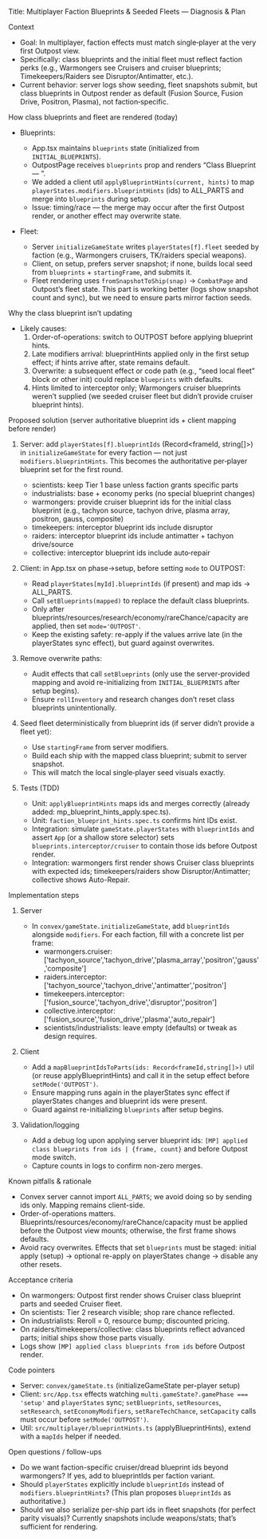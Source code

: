 Title: Multiplayer Faction Blueprints & Seeded Fleets — Diagnosis & Plan

Context
- Goal: In multiplayer, faction effects must match single‑player at the very first Outpost view.
- Specifically: class blueprints and the initial fleet must reflect faction perks (e.g., Warmongers see Cruisers and cruiser blueprints; Timekeepers/Raiders see Disruptor/Antimatter, etc.).
- Current behavior: server logs show seeding, fleet snapshots submit, but class blueprints in Outpost render as default (Fusion Source, Fusion Drive, Positron, Plasma), not faction‑specific.

How class blueprints and fleet are rendered (today)
- Blueprints:
  - App.tsx maintains `blueprints` state (initialized from `INITIAL_BLUEPRINTS`).
  - OutpostPage receives `blueprints` prop and renders “Class Blueprint — <frame>”.
  - We added a client util `applyBlueprintHints(current, hints)` to map `playerStates.modifiers.blueprintHints` (ids) to ALL_PARTS and merge into `blueprints` during setup.
  - Issue: timing/race — the merge may occur after the first Outpost render, or another effect may overwrite state.

- Fleet:
  - Server `initializeGameState` writes `playerStates[f].fleet` seeded by faction (e.g., Warmongers cruisers, TK/raiders special weapons).
  - Client, on setup, prefers server snapshot; if none, builds local seed from `blueprints` + `startingFrame`, and submits it.
  - Fleet rendering uses `fromSnapshotToShip(snap)` → `CombatPage` and Outpost’s fleet state. This part is working better (logs show snapshot count and sync), but we need to ensure parts mirror faction seeds.

Why the class blueprint isn’t updating
- Likely causes:
  1) Order-of-operations: switch to OUTPOST before applying blueprint hints.
  2) Late modifiers arrival: blueprintHints applied only in the first setup effect; if hints arrive after, state remains default.
  3) Overwrite: a subsequent effect or code path (e.g., “seed local fleet” block or other init) could replace `blueprints` with defaults.
  4) Hints limited to interceptor only; Warmongers cruiser blueprints weren’t supplied (we seeded cruiser fleet but didn’t provide cruiser blueprint hints).

Proposed solution (server authoritative blueprint ids + client mapping before render)
1) Server: add `playerStates[f].blueprintIds` (Record<frameId, string[]>) in `initializeGameState` for every faction — not just `modifiers.blueprintHints`. This becomes the authoritative per‑player blueprint set for the first round.
   - scientists: keep Tier 1 base unless faction grants specific parts
   - industrialists: base + economy perks (no special blueprint changes)
   - warmongers: provide cruiser blueprint ids for the initial class blueprint (e.g., tachyon source, tachyon drive, plasma array, positron, gauss, composite)
   - timekeepers: interceptor blueprint ids include disruptor
   - raiders: interceptor blueprint ids include antimatter + tachyon drive/source
   - collective: interceptor blueprint ids include auto‑repair

2) Client: in App.tsx on phase→setup, before setting `mode` to OUTPOST:
   - Read `playerStates[myId].blueprintIds` (if present) and map ids → ALL_PARTS.
   - Call `setBlueprints(mapped)` to replace the default class blueprints.
   - Only after blueprints/resources/research/economy/rareChance/capacity are applied, then set `mode='OUTPOST'`.
   - Keep the existing safety: re-apply if the values arrive late (in the playerStates sync effect), but guard against overwrites.

3) Remove overwrite paths:
   - Audit effects that call `setBlueprints` (only use the server-provided mapping and avoid re-initializing from `INITIAL_BLUEPRINTS` after setup begins).
   - Ensure `rollInventory` and research changes don’t reset class blueprints unintentionally.

4) Seed fleet deterministically from blueprint ids (if server didn’t provide a fleet yet):
   - Use `startingFrame` from server modifiers.
   - Build each ship with the mapped class blueprint; submit to server snapshot.
   - This will match the local single‑player seed visuals exactly.

5) Tests (TDD)
   - Unit: `applyBlueprintHints` maps ids and merges correctly (already added: mp_blueprint_hints_apply.spec.ts).
   - Unit: `faction_blueprint_hints.spec.ts` confirms hint IDs exist.
   - Integration: simulate `gameState.playerStates` with `blueprintIds` and assert `App` (or a shallow store selector) sets `blueprints.interceptor/cruiser` to contain those ids before Outpost render.
   - Integration: warmongers first render shows Cruiser class blueprints with expected ids; timekeepers/raiders show Disruptor/Antimatter; collective shows Auto-Repair.

Implementation steps
1) Server
   - In `convex/gameState.initializeGameState`, add `blueprintIds` alongside `modifiers`. For each faction, fill with a concrete list per frame:
     - warmongers.cruiser: ['tachyon_source','tachyon_drive','plasma_array','positron','gauss','composite']
     - raiders.interceptor: ['tachyon_source','tachyon_drive','antimatter','positron']
     - timekeepers.interceptor: ['fusion_source','tachyon_drive','disruptor','positron']
     - collective.interceptor: ['fusion_source','fusion_drive','plasma','auto_repair']
     - scientists/industrialists: leave empty (defaults) or tweak as design requires.

2) Client
   - Add a `mapBlueprintIdsToParts(ids: Record<frameId,string[]>)` util (or reuse applyBlueprintHints) and call it in the setup effect before `setMode('OUTPOST')`.
   - Ensure mapping runs again in the playerStates sync effect if playerStates changes and blueprint ids were present.
   - Guard against re-initializing `blueprints` after setup begins.

3) Validation/logging
   - Add a debug log upon applying server blueprint ids: `[MP] applied class blueprints from ids | {frame, count}` and before Outpost mode switch.
   - Capture counts in logs to confirm non-zero merges.

Known pitfalls & rationale
- Convex server cannot import `ALL_PARTS`; we avoid doing so by sending ids only. Mapping remains client-side.
- Order-of-operations matters. Blueprints/resources/economy/rareChance/capacity must be applied before the Outpost view mounts; otherwise, the first frame shows defaults.
- Avoid racy overwrites. Effects that set `blueprints` must be staged: initial apply (setup) → optional re-apply on playerStates change → disable any other resets.

Acceptance criteria
- On warmongers: Outpost first render shows Cruiser class blueprint parts and seeded Cruiser fleet.
- On scientists: Tier 2 research visible; shop rare chance reflected.
- On industrialists: Reroll = 0, resource bump; discounted pricing.
- On raiders/timekeepers/collective: class blueprints reflect advanced parts; initial ships show those parts visually.
- Logs show `[MP] applied class blueprints from ids` before Outpost render.

Code pointers
- Server: `convex/gameState.ts` (initializeGameState per-player setup)
- Client: `src/App.tsx` effects watching `multi.gameState?.gamePhase === 'setup'` and `playerStates` sync; `setBlueprints`, `setResources`, `setResearch`, `setEconomyModifiers`, `setRareTechChance`, `setCapacity` calls must occur before `setMode('OUTPOST')`.
- Util: `src/multiplayer/blueprintHints.ts` (applyBlueprintHints), extend with a `mapIds` helper if needed.

Open questions / follow-ups
- Do we want faction-specific cruiser/dread blueprint ids beyond warmongers? If yes, add to blueprintIds per faction variant.
- Should `playerStates` explicitly include `blueprintIds` instead of `modifiers.blueprintHints`? (This plan proposes `blueprintIds` as authoritative.)
- Should we also serialize per-ship part ids in fleet snapshots (for perfect parity visuals)? Currently snapshots include weapons/stats; that’s sufficient for rendering.


